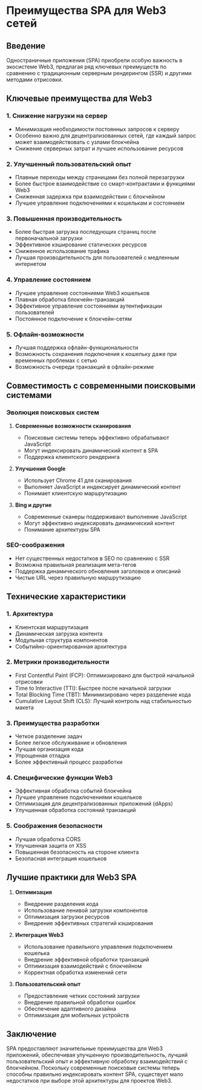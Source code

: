 # Преимущества SPA для Web3 сетей

## Введение

Одностраничные приложения (SPA) приобрели особую важность в экосистеме Web3, предлагая ряд ключевых преимуществ по сравнению с традиционным серверным рендерингом (SSR) и другими методами отрисовки.

## Ключевые преимущества для Web3

### 1. Снижение нагрузки на сервер
- Минимизация необходимости постоянных запросов к серверу
- Особенно важно для децентрализованных сетей, где каждый запрос может взаимодействовать с узлами блокчейна
- Снижение серверных затрат и лучшее использование ресурсов

### 2. Улучшенный пользовательский опыт
- Плавные переходы между страницами без полной перезагрузки
- Более быстрое взаимодействие со смарт-контрактами и функциями Web3
- Сниженная задержка при взаимодействии с блокчейном
- Лучшее управление подключениями к кошелькам и состоянием

### 3. Повышенная производительность
- Более быстрая загрузка последующих страниц после первоначальной загрузки
- Эффективное кэширование статических ресурсов
- Сниженное использование трафика
- Лучшая производительность для пользователей с медленным интернетом

### 4. Управление состоянием
- Лучшее управление состояниями Web3 кошельков
- Плавная обработка блокчейн-транзакций
- Эффективное управление состояниями аутентификации пользователей
- Постоянное подключение к блокчейн-сетям

### 5. Офлайн-возможности
- Лучшая поддержка офлайн-функциональности
- Возможность сохранения подключения к кошельку даже при временных проблемах с сетью
- Возможность очереди транзакций в офлайн-режиме

## Совместимость с современными поисковыми системами

### Эволюция поисковых систем
1. **Современные возможности сканирования**
   - Поисковые системы теперь эффективно обрабатывают JavaScript
   - Могут индексировать динамический контент в SPA
   - Поддержка клиентского рендеринга

2. **Улучшения Google**
   - Использует Chrome 41 для сканирования
   - Выполняет JavaScript и индексирует динамический контент
   - Понимает клиентскую маршрутизацию

3. **Bing и другие**
   - Современные сканеры поддерживают выполнение JavaScript
   - Могут эффективно индексировать динамический контент
   - Понимание архитектуры SPA

### SEO-соображения
- Нет существенных недостатков в SEO по сравнению с SSR
- Возможна правильная реализация мета-тегов
- Поддержка динамического обновления заголовков и описаний
- Чистые URL через правильную маршрутизацию

## Технические характеристики

### 1. Архитектура
- Клиентская маршрутизация
- Динамическая загрузка контента
- Модульная структура компонентов
- Событийно-ориентированная архитектура

### 2. Метрики производительности
- First Contentful Paint (FCP): Оптимизировано для быстрой начальной отрисовки
- Time to Interactive (TTI): Быстрее после начальной загрузки
- Total Blocking Time (TBT): Минимизировано через разделение кода
- Cumulative Layout Shift (CLS): Лучший контроль над стабильностью макета

### 3. Преимущества разработки
- Четкое разделение задач
- Более легкое обслуживание и обновления
- Лучшая организация кода
- Упрощенная отладка
- Более эффективный процесс разработки

### 4. Специфические функции Web3
- Эффективная обработка событий блокчейна
- Лучшее управление подключениями кошельков
- Оптимизация для децентрализованных приложений (dApps)
- Улучшенная обработка состояний транзакций

### 5. Соображения безопасности
- Лучшая обработка CORS
- Улучшенная защита от XSS
- Повышенная безопасность на стороне клиента
- Безопасная интеграция кошельков

## Лучшие практики для Web3 SPA

1. **Оптимизация**
   - Внедрение разделения кода
   - Использование ленивой загрузки компонентов
   - Оптимизация загрузки ресурсов
   - Внедрение эффективных стратегий кэширования

2. **Интеграция Web3**
   - Использование правильного управления подключением кошелька
   - Внедрение эффективной обработки транзакций
   - Оптимизация взаимодействий с блокчейном
   - Корректная обработка изменений сети

3. **Пользовательский опыт**
   - Предоставление четких состояний загрузки
   - Внедрение правильной обработки ошибок
   - Обеспечение адаптивного дизайна
   - Оптимизация для мобильных устройств

## Заключение

SPA предоставляют значительные преимущества для Web3 приложений, обеспечивая улучшенную производительность, лучший пользовательский опыт и эффективную обработку взаимодействий с блокчейном. Поскольку современные поисковые системы теперь способны правильно индексировать контент SPA, существует мало недостатков при выборе этой архитектуры для проектов Web3.